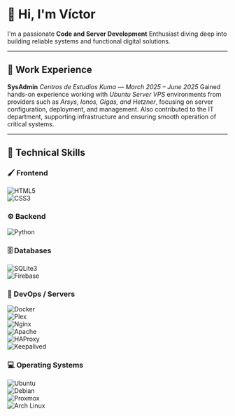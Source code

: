 # 👋 Hi, I'm Víctor  
I'm a passionate **Code and Server Development** Enthusiast diving deep into building reliable systems and functional digital solutions.

---

## 💼 Work Experience  
**SysAdmin** 
*Centros de Estudios Kuma* — *March 2025 – June 2025*
Gained hands-on experience working with *Ubuntu Server VPS* environments from providers such as *Arsys, Ionos, Gigas, and Hetzner*, focusing on server configuration, deployment, and management.
Also contributed to the IT department, supporting infrastructure and ensuring smooth operation of critical systems.

---

## 🧠 Technical Skills  

### 🖌️ Frontend
![HTML5](https://img.shields.io/badge/HTML5-E34F26?style=for-the-badge&logo=html5&logoColor=white)  
![CSS3](https://img.shields.io/badge/CSS3-1572B6?style=for-the-badge&logo=css3&logoColor=white)  

### ⚙️ Backend
![Python](https://img.shields.io/badge/Python-3776AB?style=for-the-badge&logo=python&logoColor=white)  

### 🗄️ Databases
![SQLite3](https://img.shields.io/badge/sqlite-%2307405e.svg?style=for-the-badge&logo=sqlite&logoColor=white)  
![Firebase](https://img.shields.io/badge/Firebase-FFCA28?style=for-the-badge&logo=firebase&logoColor=black)

### 🐳 DevOps / Servers
![Docker](https://img.shields.io/badge/Docker-2496ED?style=for-the-badge&logo=docker&logoColor=white)  
![Plex](https://img.shields.io/badge/Plex-E5A00D?style=for-the-badge&logo=plex&logoColor=white)  
![Nginx](https://img.shields.io/badge/Nginx-009639?style=for-the-badge&logo=nginx&logoColor=white)  
![Apache](https://img.shields.io/badge/Apache-CA1F11?style=for-the-badge&logo=apache&logoColor=white)  
![HAProxy](https://img.shields.io/badge/HAProxy-0E4179?style=for-the-badge&logo=haproxy&logoColor=white)  
![Keepalived](https://img.shields.io/badge/Keepalived-1A1A1A?style=for-the-badge&logoColor=white)  

### 💻 Operating Systems
![Ubuntu](https://img.shields.io/badge/Ubuntu-E95420?style=for-the-badge&logo=ubuntu&logoColor=white)  
![Debian](https://img.shields.io/badge/Debian-D70A53?style=for-the-badge&logo=debian&logoColor=white)  
![Proxmox](https://img.shields.io/badge/Proxmox-CC0000?style=for-the-badge&logo=proxmox&logoColor=white)  
![Arch Linux](https://img.shields.io/badge/Arch%20Linux-1793D1?style=for-the-badge&logo=arch-linux&logoColor=white)  
